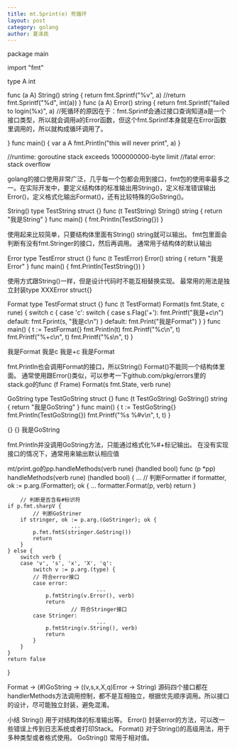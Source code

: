```yaml
---
title: mt.Sprint(e) 死循环
layout: post
category: golang
author: 夏泽民
---
```

package main

import "fmt"

type A int

func (a A) String() string {
	return fmt.Sprintf("%v", a)
	//return fmt.Sprintf("%d", int(a))
}
func (a A) Error() string {
	return fmt.Sprintf("failed to login(%x)", a)
	//死循环的原因在于：fmt.Sprintf会通过接口查询知道a是一个接口类型，所以就会调用a的Error函数，但这个fmt.Sprintf本身就是在Error函数里调用的，所以就构成循环调用了。

}
func main() {
	var a A
	fmt.Println("this will never print", a)
}

//runtime: goroutine stack exceeds 1000000000-byte limit
//fatal error: stack overflow
<!-- more -->
golang的接口使用非常广泛，几乎每一个包都会用到接口，fmt包的使用率最多之一。在实际开发中，要定义结构体的标准输出用String()，定义标准错误输出Error()，定义格式化输出Format()，还有比较特殊的GoString()。

String()
type TestString struct {}
func (t TestString) String() string {
	return "我是String"
}
func main() {
    fmt.Println(TestString{})
}

使用起来比较简单，只要结构体里面有String() string就可以输出。
fmt包里面会判断有没有fmt.Stringer的接口，然后再调用。
通常用于结构体的默认输出

Error
type TestError struct {}
func (t TestError) Error() string {
	return "我是Error"
}
func main() {
    fmt.Println(TestString{})
}

使用方式跟String()一样，但是设计代码时不能互相替换实现。
最常用的用法是独立封装type XXXError struct{}

Format
type TestFormat struct {}
func (t TestFormat) Format(s fmt.State, c rune) {
	switch c {
	case 'c':
		switch {
		case s.Flag('+'):
			fmt.Printf("我是+c\n")
		default:
			fmt.Fprint(s, "我是c\n")
		}
	default:
		fmt.Print("我是Format")
	}
}
func main() {
    t := TestFormat{}
    fmt.Println(t)
    fmt.Printf("%c\n", t)
    fmt.Printf("%+c\n", t)
    fmt.Printf("%s\n", t)
}

我是Format
我是c
我是+c
我是Format


fmt.Println也会调用Format的接口，所以String() Format()不能同一个结构体里面。 通常使用跟Error()类似，可以参考一下github.com/pkg/errors里的stack.go的func (f Frame) Format(s fmt.State, verb rune)

GoString
type TestGoString struct {}
func (t TestGoString) GoString() string {
	return "我是GoString"
}
func main() {
    t := TestGoString{}
    fmt.Println(TestGoString{})
    fmt.Printf("%s %#v\n", t, t)
}

{}
{} 我是GoString

fmt.Println并没调用GoString方法，只能通过格式化%#+标记输出。
在没有实现接口的情况下，通常用来输出默认相应值

mt/print.go的pp.handleMethods(verb rune) (handled bool)
func (p *pp) handleMethods(verb rune) (handled bool) {
	...
	// 判断Formatter
	if formatter, ok := p.arg.(Formatter); ok {
	    ...
	    formatter.Format(p, verb)
	    return
	}
    
        // 判断是否含有#标识符
	if p.fmt.sharpV {
	        // 判断GoStriner
		if stringer, ok := p.arg.(GoStringer); ok {
                        ...
			p.fmt.fmtS(stringer.GoString())
			return
		}
	} else {
		switch verb {
		case 'v', 's', 'x', 'X', 'q':
			switch v := p.arg.(type) {
			// 符合error接口
			case error:
                                ...
				p.fmtString(v.Error(), verb)
				return
                        // 符合Stringer接口
			case Stringer:
                                ...
				p.fmtString(v.String(), verb)
				return
			}
		}
	}
	return false
}

Format -> (#)GoString -> ((v,s,x,X,q)Error -> String) 源码四个接口都在handlerMethods方法调用控制，都不是互相独立，根据优先顺序调用。所以接口的设计，尽可能独立封装，避免混淆。

小结
String() 用于对结构体的标准输出等。
Error() 封装error的方法，可以改一些错误上传到日志系统或者打印Stack。
Format() 对于String()的高级用法，用于多种类型或者格式使用。
GoString() 常用于相对值。
